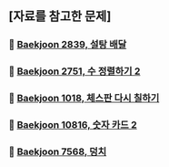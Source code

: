 ## [자료를 참고한 문제]
### 🔗 [Baekjoon 2839,  설탕 배달](https://github.com/shihaim/coding-test/tree/main/coding-test/src/main/java/org/example/baekjoon/class2/description/Solve2839.md)
### 🔗 [Baekjoon 2751,  수 정렬하기 2](https://github.com/shihaim/coding-test/tree/main/coding-test/src/main/java/org/example/baekjoon/class2/description/Solve2751.md)
### 🔗 [Baekjoon 1018,  체스판 다시 칠하기](https://github.com/shihaim/coding-test/tree/main/coding-test/src/main/java/org/example/baekjoon/class2/description/Solve1018.md)
### 🔗 [Baekjoon 10816,  숫자 카드 2](https://github.com/shihaim/coding-test/tree/main/coding-test/src/main/java/org/example/baekjoon/class2/description/Solve10816_2.md)
### 🔗 [Baekjoon 7568,  덩치](https://github.com/shihaim/coding-test/tree/main/coding-test/src/main/java/org/example/baekjoon/class2/description/Solve7568.md)